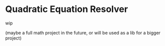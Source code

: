 # Quadratic Equation Resolver

wip

(maybe a full math project in the future, or will be used as a lib for a bigger project)